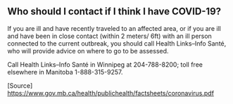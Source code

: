 ## Who should I contact if I think I have COVID-19? 

If you are ill and have recently traveled to an affected area, or if you are ill and have been in close contact (within 2 meters/ 6ft) with an ill person connected to the current outbreak, you should call Health Links–Info Santé, who will provide advice on where to go to be assessed. 

Call Health Links–Info Santé in Winnipeg at 204-788-8200; toll free elsewhere in Manitoba 1-888-315-9257.

[Source] https://www.gov.mb.ca/health/publichealth/factsheets/coronavirus.pdf
